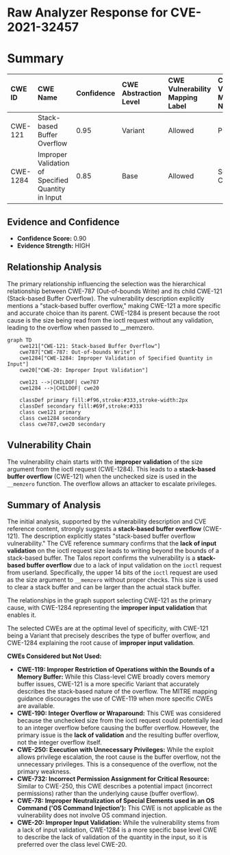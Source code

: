 # Raw Analyzer Response for CVE-2021-32457

# Summary
| CWE ID    | CWE Name                                                                        | Confidence | CWE Abstraction Level | CWE Vulnerability Mapping Label | CWE-Vulnerability Mapping Notes |
| :--------- | :------------------------------------------------------------------------------ | :--------- | :---------------------- | :------------------------------ | :------------------------------ |
| CWE-121 | Stack-based Buffer Overflow | 0.95       | Variant                 | Allowed                       | Primary CWE                     |
| CWE-1284 | Improper Validation of Specified Quantity in Input                                   | 0.85       | Base                      | Allowed                       | Secondary Candidate             |

## Evidence and Confidence

*   **Confidence Score:** 0.90
*   **Evidence Strength:** HIGH

## Relationship Analysis
The primary relationship influencing the selection was the hierarchical relationship between CWE-787 (Out-of-bounds Write) and its child CWE-121 (Stack-based Buffer Overflow). The vulnerability description explicitly mentions a "stack-based buffer overflow," making CWE-121 a more specific and accurate choice than its parent. CWE-1284 is present because the root cause is the size being read from the ioctl request without any validation, leading to the overflow when passed to __memzero.

```mermaid
graph TD
    cwe121["CWE-121: Stack-based Buffer Overflow"]
    cwe787["CWE-787: Out-of-bounds Write"]
    cwe1284["CWE-1284: Improper Validation of Specified Quantity in Input"]
    cwe20["CWE-20: Improper Input Validation"]

    cwe121 -->|CHILDOF| cwe787
    cwe1284 -->|CHILDOF| cwe20
    
    classDef primary fill:#f96,stroke:#333,stroke-width:2px
    classDef secondary fill:#69f,stroke:#333
    class cwe121 primary
    class cwe1284 secondary
    class cwe787,cwe20 secondary
```

## Vulnerability Chain
The vulnerability chain starts with the **improper validation** of the size argument from the ioctl request (CWE-1284). This leads to a **stack-based buffer overflow** (CWE-121) when the unchecked size is used in the `__memzero` function. The overflow allows an attacker to escalate privileges.

## Summary of Analysis
The initial analysis, supported by the vulnerability description and CVE reference content, strongly suggests a **stack-based buffer overflow** (CWE-121). The description explicitly states "stack-based buffer overflow vulnerability." The CVE reference summary confirms that the **lack of input validation** on the ioctl request size leads to writing beyond the bounds of a stack-based buffer. The Talos report confirms the vulnerability is a **stack-based buffer overflow** due to a lack of input validation on the `ioctl` request from userland. Specifically, the upper 14 bits of the `ioctl` request are used as the size argument to `__memzero` without proper checks. This size is used to clear a stack buffer and can be larger than the actual stack buffer.

The relationships in the graph support selecting CWE-121 as the primary cause, with CWE-1284 representing the **improper input validation** that enables it.

The selected CWEs are at the optimal level of specificity, with CWE-121 being a Variant that precisely describes the type of buffer overflow, and CWE-1284 explaining the root cause of **improper input validation**.

**CWEs Considered but Not Used:**

*   **CWE-119: Improper Restriction of Operations within the Bounds of a Memory Buffer:** While this Class-level CWE broadly covers memory buffer issues, CWE-121 is a more specific Variant that accurately describes the stack-based nature of the overflow. The MITRE mapping guidance discourages the use of CWE-119 when more specific CWEs are available.
*   **CWE-190: Integer Overflow or Wraparound:** This CWE was considered because the unchecked size from the ioctl request could potentially lead to an integer overflow before causing the buffer overflow. However, the primary issue is the **lack of validation** and the resulting buffer overflow, not the integer overflow itself.
*   **CWE-250: Execution with Unnecessary Privileges:** While the exploit allows privilege escalation, the root cause is the buffer overflow, not the unnecessary privileges. This is a consequence of the overflow, not the primary weakness.
*   **CWE-732: Incorrect Permission Assignment for Critical Resource:** Similar to CWE-250, this CWE describes a potential impact (incorrect permissions) rather than the underlying cause (buffer overflow).
*   **CWE-78: Improper Neutralization of Special Elements used in an OS Command ('OS Command Injection'):** This CWE is not applicable as the vulnerability does not involve OS command injection.
*   **CWE-20: Improper Input Validation:** While the vulnerability stems from a lack of input validation, CWE-1284 is a more specific base level CWE to describe the lack of validation of the quantity in the input, so it is preferred over the class level CWE-20.